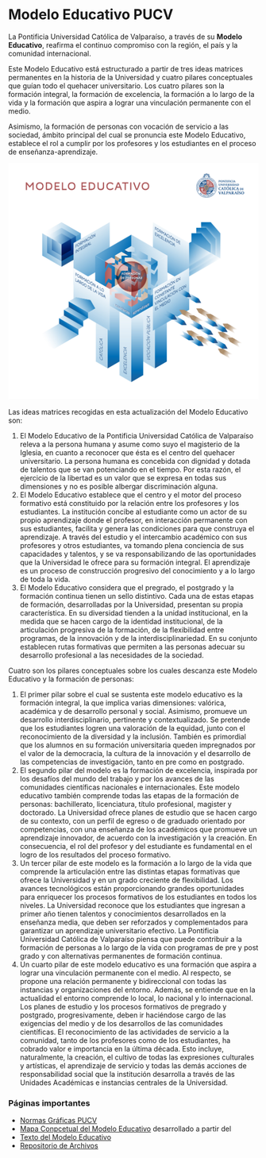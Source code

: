 # Modelo Educativo PUCV

La Pontificia Universidad Católica de Valparaíso, a través de su **Modelo Educativo**, reafirma el continuo compromiso con la región, el país y la comunidad internacional.

Este Modelo Educativo está estructurado a partir de tres ideas matrices permanentes en la historia de la Universidad y cuatro pilares conceptuales que guían todo el quehacer universitario. Los cuatro pilares son la formación integral, la formación de excelencia, la formación a lo largo de la vida y la formación que aspira a lograr una vinculación permanente con el medio.

Asimismo, la formación de personas con vocación de servicio a las sociedad, ámbito principal del cual se pronuncia este Modelo Educativo, establece el rol a cumplir por los profesores y los estudiantes en el proceso de enseñanza-aprendizaje.

![Digrama del Modelo Educativo de la Pontificia Universidad Católica de Valparaíso](https://github.com/eadpucv/modelo-educativo-pucv/raw/gh-pages/me-pucv-2020-sm.jpg)

Las ideas matrices recogidas en esta actualización del Modelo Educativo son:

 1. El Modelo Educativo de la Pontificia Universidad Católica de Valparaíso releva a la persona humana y asume como suyo el magisterio de la Iglesia, en cuanto a reconocer que ésta es el centro del quehacer universitario. La persona humana es concebida con dignidad y dotada de talentos que se van potenciando en el tiempo. Por esta razón, el ejercicio de la libertad es un valor que se expresa en todas sus dimensiones y no es posible albergar discriminación alguna.
 2. El Modelo Educativo establece que el centro y el motor del proceso formativo está constituido por la relación entre los profesores y los estudiantes. La institución concibe al estudiante como un actor de su propio aprendizaje donde el profesor, en interacción permanente con sus estudiantes, facilita y genera las condiciones para que construya el aprendizaje. A través del estudio y el intercambio académico con sus profesores y otros estudiantes, va tomando plena conciencia de sus capacidades y talentos, y se va responsabilizando de las oportunidades que la Universidad le ofrece para su formación integral. El aprendizaje es un proceso de construcción progresivo del conocimiento y a lo largo de toda la vida.
 3. El Modelo Educativo considera que el pregrado, el postgrado y la formación continua tienen un sello distintivo. Cada una de estas etapas de formación, desarrolladas por la Universidad, presentan su propia característica. En su diversidad tienden a la unidad institucional, en la medida que se hacen cargo de la identidad institucional, de la articulación progresiva de la formación, de la flexibilidad entre programas, de la innovación y de la interdisciplinariedad. En su conjunto establecen rutas formativas que permiten a las personas adecuar su desarrollo profesional a las necesidades de la sociedad.

Cuatro son los pilares conceptuales sobre los cuales descanza este Modelo Educativo y la formación de personas:

 1. El primer pilar sobre el cual se sustenta este modelo educativo es la formación integral, la que implica varias dimensiones: valórica, académica y de desarrollo personal y social. Asimismo, promueve un desarrollo interdisciplinario, pertinente y contextualizado. Se pretende que los estudiantes logren una valoración de la equidad, junto con el reconocimiento de la diversidad y la inclusión. También es primordial que los alumnos en su formación universitaria queden impregnados por el valor de la democracia, la cultura de la innovación y el desarrollo de las competencias de investigación, tanto en pre como en postgrado.
 2. El segundo pilar del modelo es la formación de excelencia, inspirada por los desafíos del mundo del trabajo y por los avances de las comunidades científicas nacionales e internacionales. Este modelo educativo también comprende todas las etapas de la formación de personas: bachillerato, licenciatura, título profesional, magister y doctorado. La Universidad ofrece planes de estudio que se hacen cargo de su contexto, con un perfil de egreso o de graduado orientado por competencias, con una enseñanza de los académicos que promueve un aprendizaje innovador, de acuerdo con la investigación y la creación. En consecuencia, el rol del profesor y del estudiante es fundamental en el logro de los resultados del proceso formativo.
 3. Un tercer pilar de este modelo es la formación a lo largo de la vida que comprende la articulación entre las distintas etapas formativas que ofrece la Universidad y en un grado creciente de flexibilidad. Los avances tecnológicos están proporcionando grandes oportunidades para enriquecer los procesos formativos de los estudiantes en todos los niveles. La Universidad reconoce que los estudiantes que ingresan a primer año tienen talentos y conocimientos desarrollados en la enseñanza media, que deben ser reforzados y complementados para garantizar un aprendizaje universitario efectivo. La Pontificia Universidad Católica de Valparaíso piensa que puede contribuir a la formación de personas a lo largo de la vida con programas de pre y post grado y con alternativas permanentes de formación continua.
 4. Un cuarto pilar de este modelo educativo es una formación que aspira a lograr una vinculación permanente con el medio. Al respecto, se propone una relación permanente y bidireccional con todas las instancias y organizaciones del entorno. Además, se entiende que en la actualidad el entorno comprende lo local, lo nacional y lo internacional. Los planes de estudio y los procesos formativos de pregrado y postgrado, progresivamente, deben ir haciéndose cargo de las exigencias del medio y de los desarrollos de las comunidades científicas. El reconocimiento de las actividades de servicio a la comunidad, tanto de los profesores como de los estudiantes, ha cobrado valor e importancia en la última década. Esto incluye, naturalmente, la creación, el cultivo de todas las expresiones culturales y artísticas, el aprendizaje de servicio y todas las demás acciones de responsabilidad social que la institución desarrolla a través de las Unidades Académicas e instancias centrales de la Universidad.

### Páginas importantes

- [Normas Gráficas PUCV](http://www.pucv.cl/pucv/normas-graficas-pucv/2016-08-08/102354.html)
- [Mapa Conpcetual del Modelo Educativo](https://cmapscloud.ihmc.us/viewer/cmap/1VTQFSK9D-J9R6V0-3X49Y5) desarrollado a partir del
- [Texto del Modelo Educativo](https://docs.google.com/document/d/e/2PACX-1vQOtIiBpgDfYI-_8dCaCK3EsqZ_wfY5ZbVco_t9LvyMMhpe_DIyZ4tUI40QCNgwvA/pub)
- [Repositorio de Archivos](https://github.com/eadpucv/modelo-educativo-pucv)